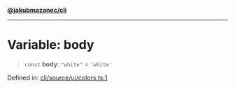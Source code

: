 [**@jakubmazanec/cli**](../../../README.md)

---

# Variable: body

> `const` **body**: `"white"` = `'white'`

Defined in:
[cli/source/ui/colors.ts:1](https://github.com/jakubmazanec/tools/blob/b70ba93afff7f67760159378262d2c0b19cfed9e/packages/cli/source/ui/colors.ts#L1)
